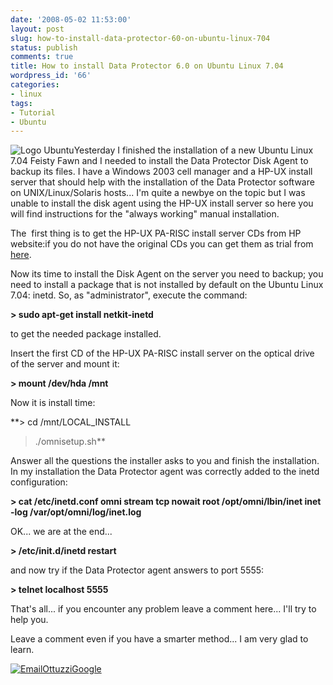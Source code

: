 ```yaml
---
date: '2008-05-02 11:53:00'
layout: post
slug: how-to-install-data-protector-60-on-ubuntu-linux-704
status: publish
comments: true
title: How to install Data Protector 6.0 on Ubuntu Linux 7.04
wordpress_id: '66'
categories:
- linux
tags:
- Tutorial
- Ubuntu
---
```


![Logo Ubuntu](/images/2008/02/ubuntulogo.png)Yesterday I finished the installation of a new Ubuntu Linux 7.04 Feisty Fawn and I needed to install the Data Protector Disk Agent to backup its files. I have a Windows 2003 cell manager and a HP-UX install server that should help with the installation of the Data Protector software on UNIX/Linux/Solaris hosts... I'm quite a newbye on the topic but I was unable to install the disk agent using the HP-UX install server so here you will find instructions for the "always working" manual installation.

The  first thing is to get the HP-UX PA-RISC install server CDs from HP website:if you do not have the original CDs you can get them as trial from [here](http://h20293.www2.hp.com/portal/swdepot/displayProductInfo.do?productNumber=DP60SWD1).

Now its time to install the Disk Agent on the server you need to backup; you need to install a package that is not installed by default on the Ubuntu Linux 7.04: inetd. So, as "administrator", execute the command:


**> sudo apt-get install netkit-inetd**


to get the needed package installed.

Insert the first CD of the HP-UX PA-RISC install server on the optical drive of the server and mount it:


**> mount /dev/hda /mnt**


Now it is install time:



**> cd /mnt/LOCAL_INSTALL
> ./omnisetup.sh**

Answer all the questions the installer asks to you and finish the installation. In my installation the Data Protector agent was correctly added to the inetd configuration:



**> cat /etc/inetd.conf
omni stream tcp nowait root /opt/omni/lbin/inet inet -log /var/opt/omni/log/inet.log**

OK... we are at the end...


**> /etc/init.d/inetd restart**


and now try if the Data Protector agent answers to port 5555:


**> telnet localhost 5555**


That's all... if you encounter any problem leave a comment here... I'll try to help you.

Leave a comment even if you have a smarter method... I am very glad to learn.

[![EmailOttuzziGoogle](/images/2008/02/ottuzzigoogle.png)](mailto:ottuzzi@gmail.com)
